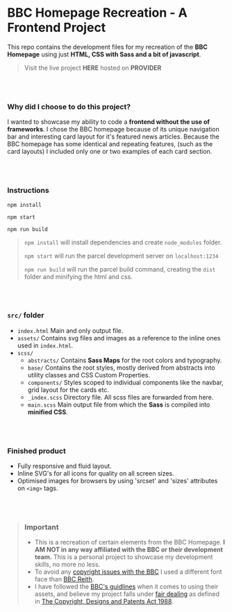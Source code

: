 # BBC Homepage Recreation - A Frontend Project

This repo contains the development files for my recreation of the **BBC Homepage** using just **HTML, CSS with Sass and a bit of javascript**.

> Visit the live project **HERE** hosted on **PROVIDER**

<br>
<br>

### Why did I choose to do this project?

I wanted to showcase my ability to code a **frontend without the use of frameworks**. I chose the BBC homepage because of its unique navigation
bar and interesting card layout for it's featured news articles. Because the BBC homepage has some identical and repeating features, (such as the card layouts) I included only one or two examples of each card section.

<br>
<br>

### Instructions

```
npm install

npm start

npm run build
```

> `npm install` will install dependencies and create `node_modules` folder.
>
> `npm start` will run the parcel development server on `localhost:1234`
>
> `npm run build` will run the parcel build command, creating the `dist` folder and minifying the html and css.

<br>
<br>

### `src/` folder

- `index.html` Main and only output file.
- `assets/` Contains svg files and images as a reference to the inline ones used in `index.html`.
- `scss/`
  - `abstracts/` Contains **Sass Maps** for the root colors and typography.
  - `base/` Contains the root styles, mostly derived from abstracts into utility classes and CSS Custom Properties.
  - `components/` Styles scoped to individual components like the navbar, grid layout for the cards etc.
  - `_index.scss` Directory file. All scss files are forwarded from here.
  - `main.scss` Main output file from which the **Sass** is compiled into **minified CSS**.

<br>
<br>

### Finished product

- Fully responsive and fluid layout.
- Inline SVG's for all icons for quality on all screen sizes.
- Optimised images for browsers by using 'srcset' and 'sizes' attributes on `<img>` tags.

<br>
<br>

> ### Important
>
> - This is a recreation of certain elements from the BBC Homepage. **I AM NOT in any way affiliated with the BBC or their development team.** This is a personal project to showcase my development skills, no more no less.
> - To avoid any [copyright issues with the BBC] I used a different font face than [BBC Reith].
> - I have followed the [BBC's guidlines] when it comes to using their assets, and believe my project falls under [fair dealing] as defined in [The Copyright, Designs and Patents Act 1988].

[copyright issues with the bbc]: https://www.bbc.co.uk/branding/reith-font
[bbc reith]: https://www.bbc.co.uk/gel/articles/introducing-bbc-reith
[fair dealing]: https://www.gov.uk/guidance/exceptions-to-copyright#fair-dealing
[bbc's guidlines]: https://www.bbc.co.uk/branding/logo-use/student
[the copyright, designs and patents act 1988]: https://www.legislation.gov.uk/ukpga/1988/48/section/29/1993-11-05?timeline=true
